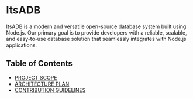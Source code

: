 # ItsADB

ItsADB is a modern and versatile open-source database system built using Node.js. Our primary goal is to provide developers with a reliable, scalable, and easy-to-use database solution that seamlessly integrates with Node.js applications.

## Table of Contents

- [PROJECT SCOPE](./docs/PROJECT_SCOPE.md)
- [ARCHITECTURE PLAN](./docs/ARCHITECTURE_PLAN.md)
- [CONTRIBUTION GUIDELINES](./docs/CONTRIBUTION_GUIDELINES.md)
